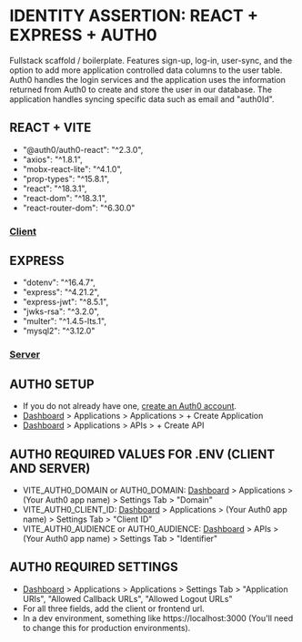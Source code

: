 # IDENTITY ASSERTION: REACT + EXPRESS + AUTH0

Fullstack scaffold / boilerplate. Features sign-up, log-in, user-sync, and the option to add more application controlled data columns to the user table. Auth0 handles the login services and the application uses the information returned from Auth0 to create and store the user in our database. The application handles syncing specific data such as email and "auth0Id".

## REACT + VITE
  - "@auth0/auth0-react": "^2.3.0",
  - "axios": "^1.8.1",
  - "mobx-react-lite": "^4.1.0",
  - "prop-types": "^15.8.1",
  - "react": "^18.3.1",
  - "react-dom": "^18.3.1",
  - "react-router-dom": "^6.30.0"

### [Client](https://github.com/havenfricke/Fullstack-Indentity-Vite-React-Express-Auth0/tree/main/Client)

## EXPRESS
  - "dotenv": "^16.4.7",
  - "express": "^4.21.2",
  - "express-jwt": "^8.5.1",
  - "jwks-rsa": "^3.2.0",
  - "multer": "^1.4.5-lts.1",
  - "mysql2": "^3.12.0"

### [Server](https://github.com/havenfricke/Fullstack-Indentity-Vite-React-Express-Auth0/tree/main/Server)

## AUTH0 SETUP
  - If you do not already have one, [create an Auth0 account](https://auth0.com/signup).
  - [Dashboard](https://manage.auth0.com/) > Applications > Applications > + Create Application
  - [Dashboard](https://manage.auth0.com/) > Applications > APIs > + Create API

## AUTH0 REQUIRED VALUES FOR .ENV (CLIENT AND SERVER)
- VITE_AUTH0_DOMAIN or AUTH0_DOMAIN: [Dashboard](https://manage.auth0.com/) > Applications > (Your Auth0 app name) > Settings Tab > "Domain"
- VITE_AUTH0_CLIENT_ID: [Dashboard](https://manage.auth0.com/) > Applications > (Your Auth0 app name) > Settings Tab > "Client ID"
- VITE_AUTH0_AUDIENCE or AUTH0_AUDIENCE: [Dashboard](https://manage.auth0.com/) > APIs > (Your Auth0 app name) > Settings Tab > "Identifier"

## AUTH0 REQUIRED SETTINGS
- [Dashboard](https://manage.auth0.com/) > Applications > Applications > Settings Tab > "Application URIs", "Allowed Callback URLs", "Allowed Logout URLs"
- For all three fields, add the client or frontend url. 
- In a dev environment, something like https://localhost:3000 (You'll need to change this for production environments).

